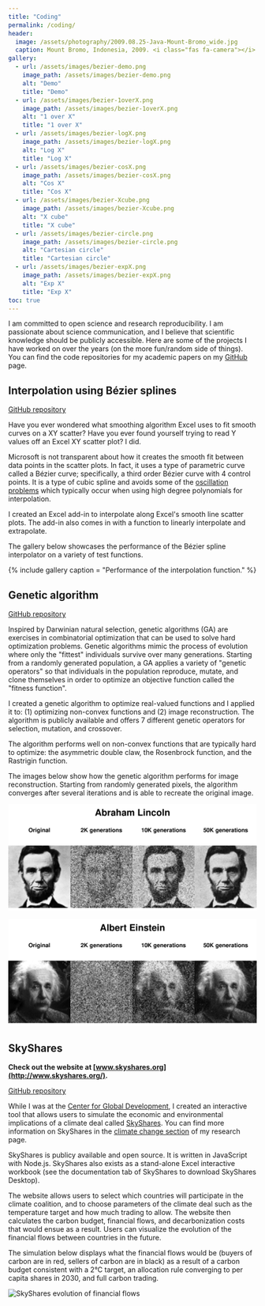 ```yaml
---
title: "Coding"
permalink: /coding/
header:
  image: /assets/photography/2009.08.25-Java-Mount-Bromo_wide.jpg
  caption: Mount Bromo, Indonesia, 2009. <i class="fas fa-camera"></i> A. Lépissier
gallery:
  - url: /assets/images/bezier-demo.png
    image_path: /assets/images/bezier-demo.png
    alt: "Demo"
    title: "Demo"
  - url: /assets/images/bezier-1overX.png
    image_path: /assets/images/bezier-1overX.png
    alt: "1 over X"
    title: "1 over X"
  - url: /assets/images/bezier-logX.png
    image_path: /assets/images/bezier-logX.png
    alt: "Log X"
    title: "Log X"
  - url: /assets/images/bezier-cosX.png
    image_path: /assets/images/bezier-cosX.png
    alt: "Cos X"
    title: "Cos X"
  - url: /assets/images/bezier-Xcube.png
    image_path: /assets/images/bezier-Xcube.png
    alt: "X cube"
    title: "X cube"
  - url: /assets/images/bezier-circle.png
    image_path: /assets/images/bezier-circle.png
    alt: "Cartesian circle"
    title: "Cartesian circle"
  - url: /assets/images/bezier-expX.png
    image_path: /assets/images/bezier-expX.png
    alt: "Exp X"
    title: "Exp X"
toc: true
---
```


I am committed to open science and research reproducibility. I am passionate about science communication, and I believe that scientific knowledge should be publicly accessible. Here are some of the projects I have worked on over the years (on the more fun/random side of things). You can find the code repositories for my academic papers on my [GitHub](https://github.com/walice) page.

## Interpolation using Bézier splines

<i class="fab fa-github"></i> [GitHub repository](https://github.com/walice/beziersplines)

Have you ever wondered what smoothing algorithm Excel uses to fit smooth curves on a XY scatter? Have you ever found yourself trying to read Y values off an Excel XY scatter plot? I did.

Microsoft is not transparent about how it creates the smooth fit between data points in the scatter plots. In fact, it uses a type of parametric curve called a Bézier curve; specifically, a third order Bézier curve with 4 control points. It is a type of cubic spline and avoids some of the [oscillation problems](http://en.wikipedia.org/wiki/Runge's_phenomenon) which typically occur when using high degree polynomials for interpolation.

I created an Excel add-in to interpolate along Excel's smooth line scatter plots. The add-in also comes in with a function to linearly interpolate and extrapolate.

The gallery below showcases the performance of the Bézier spline interpolator on a variety of test functions.

{% include gallery 
  caption = "Performance of the interpolation function." %}

## Genetic algorithm

<i class="fab fa-github"></i> [GitHub repository](https://github.com/walice/Genetic-Algorithm)

Inspired by Darwinian natural selection, genetic algorithms (GA) are exercises in combinatorial optimization that can be used to solve hard optimization problems. Genetic algorithms mimic the process of evolution where only the "fittest" individuals survive over many generations. Starting from a randomly generated population, a GA applies a variety of "genetic operators" so that individuals in the population reproduce, mutate, and clone themselves in order to optimize an objective function called the "fitness function".

I created a genetic algorithm to optimize real-valued functions and I applied it to: (1) optimizing non-convex functions and (2) image reconstruction. The algorithm is publicly available and offers 7 different genetic operators for selection, mutation, and crossover.

The algorithm performs well on non-convex functions that are typically hard to optimize: the asymmetric double claw, the Rosenbrock function, and the Rastrigin function.

The images below show how the genetic algorithm performs for image reconstruction. Starting from randomly generated pixels, the algorithm converges after several iterations and is able to recreate the original image.

![Abraham Lincoln](/assets/images/genetic-lincoln.png)

![Albert Einstein](/assets/images/genetic-einstein.png)

## SkyShares

**Check out the website at [www.skyshares.org](http://www.skyshares.org/).**

<i class="fab fa-github"></i> [GitHub repository](https://github.com/walice/skyshares)

While I was at the [Center for Global Development](https://www.cgdev.org/), I created an interactive tool that allows users to simulate the economic and environmental implications of a climate deal called [SkyShares](http://www.skyshares.org/). You can find more information on SkyShares in the [climate change section](/research/02-climatechange//#skyshares) of my research page.

SkyShares is publicy available and open source. It is written in JavaScript with Node.js. SkyShares also exists as a stand-alone Excel interactive workbook (see the documentation tab of SkyShares to download SkyShares Desktop).

The website allows users to select which countries will participate in the climate coalition, and to choose parameters of the climate deal such as the temperature target and how much trading to allow. The website then calculates the carbon budget, financial flows, and decarbonization costs that would ensue as a result. Users can visualize the evolution of the financial flows between countries in the future.

The simulation below displays what the financial flows would be (buyers of carbon are in red, sellers of carbon are in black) as a result of a carbon budget consistent with a 2°C target, an allocation rule converging to per capita shares in 2030, and full carbon trading.

![SkyShares evolution of financial flows](/assets/images/skyshares-evolution-flows.gif)